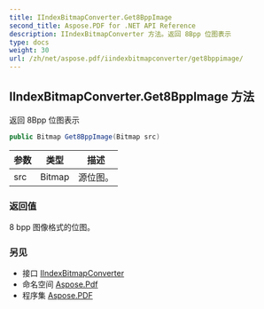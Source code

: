 ```yaml
---
title: IIndexBitmapConverter.Get8BppImage
second_title: Aspose.PDF for .NET API Reference
description: IIndexBitmapConverter 方法。返回 8Bpp 位图表示
type: docs
weight: 30
url: /zh/net/aspose.pdf/iindexbitmapconverter/get8bppimage/
---
```

## IIndexBitmapConverter.Get8BppImage 方法

返回 8Bpp 位图表示

```csharp
public Bitmap Get8BppImage(Bitmap src)
```

| 参数 | 类型 | 描述 |
| --- | --- | --- |
| src | Bitmap | 源位图。 |

### 返回值

8 bpp 图像格式的位图。

### 另见

* 接口 [IIndexBitmapConverter](../)
* 命名空间 [Aspose.Pdf](../../../aspose.pdf/)
* 程序集 [Aspose.PDF](../../../)